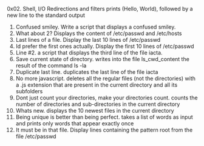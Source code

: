 0x02. Shell, I/O Redirections and filters
prints (Hello, World), followed by a new line to the standard output
1. Confused smiley. Write a script that displays a confused smiley.
3. What about 2? Displays the content of /etc/passwd and /etc/hosts
4. Last lines of a file. Display the last 10 lines of /etc/passwd
5. Id prefer the first ones actually. Display the first 10 lines of /etc/passwd
6. Line #2. a script that displays the third line of the file iacta.
8. Save current state of directory. writes into the file ls_cwd_content the result of the command ls -la
9. Duplicate last line. duplicates the last line of the file iacta
10. No more javascript. deletes all the regular files (not the directories) with a .js extension that are present in the current directory and all its subfolders
11. Dont just count your directories, make your directories count. counts the number of directories and sub-directories in the current directory
12. Whats new. displays the 10 newest files in the current directory
13. Being unique is better than being perfect. takes a list of words as input and prints only words that appear exactly once
14. It must be in that file. Display lines containing the pattern root from the file /etc/passwd
